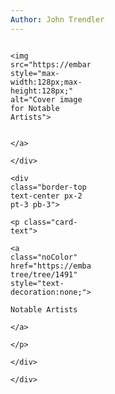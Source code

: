 ```yaml
---
Author: John Trendler
---
```

<div class="card hoverOutline text-center" style="width:128px; margin-bottom:10px;">
                            <div class="card-img-top text-center" style="max-width:128px;max-height:128px;">
                                <a href="https://embarkweb1.campus.pomona.edu/index-tree/tree/1491" style="text-decoration:none;">
                                    
                                        <img src="https://embarkweb1.campus.pomona.edu/media/Thumbnails/IndexTree/1491.png" style="max-width:128px;max-height:128px;" alt="Cover image for Notable Artists">
                                     
                                </a>
                            </div>
                            <div class="border-top text-center px-2 pt-3 pb-3">
                                <p class="card-text">
                                    <a class="noColor" href="https://embarkweb1.campus.pomona.edu/index-tree/tree/1491" style="text-decoration:none;">
                                        Notable Artists
                                    </a>
                                </p>
                            </div>
                        </div>
